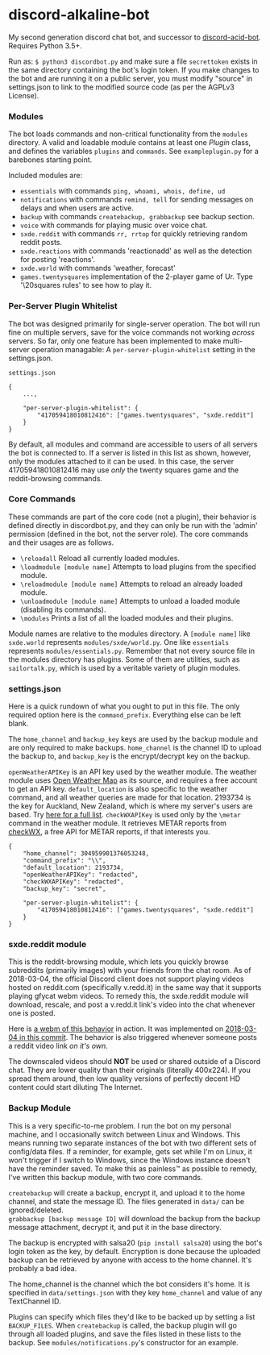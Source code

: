discord-alkaline-bot
======

My second generation discord chat bot, and successor to [discord-acid-bot](https://github.com/saucecode/discord-acid-bot). Requires Python 3.5+.

Run as: `$ python3 discordbot.py` and make sure a file `secrettoken` exists in the same directory containing the bot's login token. If you make changes to the bot and are running it on a public server, you must modify "source" in settings.json to link to the modified source code (as per the AGPLv3 License).

### Modules

The bot loads commands and non-critical functionality from the `modules` directory. A valid and loadable module contains at least one *Plugin* class, and defines the variables `plugins` and `commands`. See `exampleplugin.py` for a barebones starting point.

Included modules are:

 - `essentials` with commands `ping, whoami, whois, define, ud`
 - `notifications` with commands `remind, tell` for sending messages on delays and when users are active.
 - `backup` with commands `createbackup, grabbackup` see backup section.
 - `voice` with commands for playing music over voice chat.
 - `sxde.reddit` with commands `rr, rrtop` for quickly retrieving random reddit posts.
 - `sxde.reactions` with commands 'reactionadd' as well as the detection for posting 'reactions'.
 - `sxde.world` with commands 'weather, forecast'
 - `games.twentysquares` implementation of the 2-player game of Ur. Type '\20squares rules' to see how to play it.

### Per-Server Plugin Whitelist

The bot was designed primarily for single-server operation. The bot will run fine on multiple servers, save for the voice commands not working *across* servers. So far, only one feature has been implemented to make multi-server operation managable: A `per-server-plugin-whitelist` setting in the settings.json.

```
settings.json

{
	...,

	"per-server-plugin-whitelist": {
		"417059418010812416": ["games.twentysquares", "sxde.reddit"]
	}
}
```

By default, all modules and command are accessible to users of all servers the bot is connected to. If a server is listed in this list as shown, however, only the modules attached to it can be used. In this case, the server 417059418010812416 may use *only* the twenty squares game and the reddit-browsing commands.

### Core Commands

These commands are part of the core code (not a plugin), their behavior is defined directly in discordbot.py, and they can only be run with the 'admin' permission (defined in the bot, not the server role). The core commands and their usages are as follows.

 - `\reloadall` Reload all currently loaded modules.
 - `\loadmodule [module name]` Attempts to load plugins from the specified module.
 - `\reloadmodule [module name]` Attempts to reload an already loaded module.
 - `\unloadmodule [module name]` Attempts to unload a loaded module (disabling its commands).
 - `\modules` Prints a list of all the loaded modules and their plugins.

Module names are relative to the modules directory. A `[module name]` like `sxde.world` represents `modules/sxde/world.py`. One like `essentials` represents `modules/essentials.py`. Remember that not every source file in the modules directory has plugins. Some of them are utilities, such as `sailortalk.py`, which is used by a veritable variety of plugin modules.

### settings.json

Here is a quick rundown of what you ought to put in this file. The only required option here is the `command_prefix`. Everything else can be left blank.

The `home_channel` and `backup_key` keys are used by the backup module and are only required to make backups. `home_channel` is the channel ID to upload the backup to, and `backup_key` is the encrypt/decrypt key on the backup.

`openWeatherAPIKey` is an API key used by the weather module. The weather module uses [Open Weather Map](http://openweathermap.org/) as its source, and requires a free account to get an API key. `default_location` is also specific to the weather command, and all weather queries are made for that location. 2193734 is the key for Auckland, New Zealand, which is where my server's users are based. Try [here for a full list](http://openweathermap.org/help/city_list.txt). `checkWXAPIKey` is used only by the `\metar` command in the weather module. It retrieves METAR reports from [checkWX](https://api.checkwx.com/), a free API for METAR reports, if that interests you.

```
{
	"home_channel": 304959901376053248,
	"command_prefix": "\\",
	"default_location": 2193734,
	"openWeatherAPIKey": "redacted",
	"checkWXAPIKey": "redacted",
	"backup_key": "secret",

	"per-server-plugin-whitelist": {
		"417059418010812416": ["games.twentysquares", "sxde.reddit"]
	}
}
```

### sxde.reddit module

This is the reddit-browsing module, which lets you quickly browse subreddits (primarily images) with your friends from the chat room. As of 2018-03-04, the official Discord client does not support playing videos hosted on reddit.com (specifically v.redd.it) in the same way that it supports playing gfycat webm videos. To remedy this, the sxde.reddit module will download, rescale, and post a v.redd.it link's video into the chat whenever one is posted.

Here is [a webm of this behavior](https://gfycat.com/QuaintDopeyGannet) in action. It was implemented on [2018-03-04 in this commit](https://github.com/saucecode/discord-alkaline-bot/commit/301a1f54404d0c2dca5a898a727d2059f6ac370d). The behavior is also triggered whenever someone posts a reddit video link *on it's own*.

The downscaled videos should **NOT** be used or shared outside of a Discord chat. They are lower quality than their originals (literally 400x224). If you spread them around, then low quality versions of perfectly decent HD content could start diluting The Internet.


### Backup Module

This is a very specific-to-me problem. I run the bot on my personal machine, and I occasionally switch between Linux and Windows. This means running two separate instances of the bot with two different sets of config/data files. If a reminder, for example, gets set while I'm on Linux, it won't trigger if I switch to Windows, since the Windows instance doesn't have the reminder saved. To make this as painless™ as possible to remedy, I've written this backup module, with two core commands.

`createbackup` will create a backup, encrypt it, and upload it to the home channel, and state the message ID. The files generated in `data/` can be ignored/deleted.  
`grabbackup [backup message ID]` will download the backup from the backup message attachment, decrypt it, and put it in the base directory.

The backup is encrypted with salsa20 (`pip install salsa20`) using the bot's login token as the key, by default. Encryption is done because the uploaded backup can be retrieved by anyone with access to the home channel. It's probably a bad idea.

The home_channel is the channel which the bot considers it's home. It is specified in `data/settings.json` with they key `home_channel` and value of any TextChannel ID.

Plugins can specify which files they'd like to be backed up by setting a list `BACKUP_FILES`. When `createbackup` is called, the backup plugin will go through all loaded plugins, and save the files listed in these lists to the backup. See `modules/notifications.py`'s constructor for an example.

